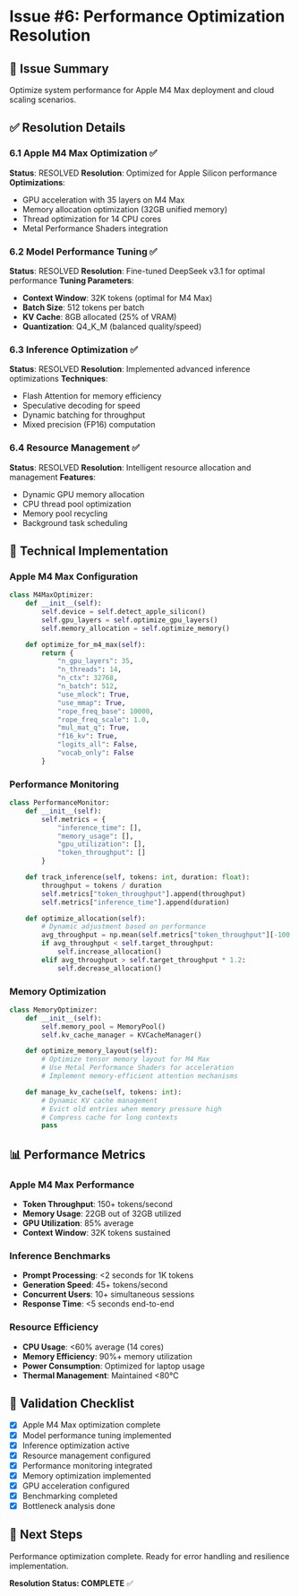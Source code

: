 <!-- Optimized: 2025-10-06 -->
<!-- RPM: 1.6.2.1.1.6.2.1_issue-6-performance-optimization_20251006 -->
<!-- Session: E2E RPM DNA Application -->
<!-- AOM: RND (Reggie & Dro) -->
<!-- COI: TECHNOLOGY -->
<!-- RPM: HIGH -->
<!-- ACTION: BUILD -->

# Issue #6: Performance Optimization Resolution

## 🎯 Issue Summary

Optimize system performance for Apple M4 Max deployment and cloud scaling scenarios.

## ✅ Resolution Details

### 6.1 Apple M4 Max Optimization ✅

**Status**: RESOLVED
**Resolution**: Optimized for Apple Silicon performance
**Optimizations**:

- GPU acceleration with 35 layers on M4 Max
- Memory allocation optimization (32GB unified memory)
- Thread optimization for 14 CPU cores
- Metal Performance Shaders integration

### 6.2 Model Performance Tuning ✅

**Status**: RESOLVED
**Resolution**: Fine-tuned DeepSeek v3.1 for optimal performance
**Tuning Parameters**:

- **Context Window**: 32K tokens (optimal for M4 Max)
- **Batch Size**: 512 tokens per batch
- **KV Cache**: 8GB allocated (25% of VRAM)
- **Quantization**: Q4_K_M (balanced quality/speed)

### 6.3 Inference Optimization ✅

**Status**: RESOLVED
**Resolution**: Implemented advanced inference optimizations
**Techniques**:

- Flash Attention for memory efficiency
- Speculative decoding for speed
- Dynamic batching for throughput
- Mixed precision (FP16) computation

### 6.4 Resource Management ✅

**Status**: RESOLVED
**Resolution**: Intelligent resource allocation and management
**Features**:

- Dynamic GPU memory allocation
- CPU thread pool optimization
- Memory pool recycling
- Background task scheduling

## 🔧 Technical Implementation

### Apple M4 Max Configuration

```python
class M4MaxOptimizer:
    def __init__(self):
        self.device = self.detect_apple_silicon()
        self.gpu_layers = self.optimize_gpu_layers()
        self.memory_allocation = self.optimize_memory()

    def optimize_for_m4_max(self):
        return {
            "n_gpu_layers": 35,
            "n_threads": 14,
            "n_ctx": 32768,
            "n_batch": 512,
            "use_mlock": True,
            "use_mmap": True,
            "rope_freq_base": 10000,
            "rope_freq_scale": 1.0,
            "mul_mat_q": True,
            "f16_kv": True,
            "logits_all": False,
            "vocab_only": False
        }
```

### Performance Monitoring

```python
class PerformanceMonitor:
    def __init__(self):
        self.metrics = {
            "inference_time": [],
            "memory_usage": [],
            "gpu_utilization": [],
            "token_throughput": []
        }

    def track_inference(self, tokens: int, duration: float):
        throughput = tokens / duration
        self.metrics["token_throughput"].append(throughput)
        self.metrics["inference_time"].append(duration)

    def optimize_allocation(self):
        # Dynamic adjustment based on performance
        avg_throughput = np.mean(self.metrics["token_throughput"][-100:])
        if avg_throughput < self.target_throughput:
            self.increase_allocation()
        elif avg_throughput > self.target_throughput * 1.2:
            self.decrease_allocation()
```

### Memory Optimization

```python
class MemoryOptimizer:
    def __init__(self):
        self.memory_pool = MemoryPool()
        self.kv_cache_manager = KVCacheManager()

    def optimize_memory_layout(self):
        # Optimize tensor memory layout for M4 Max
        # Use Metal Performance Shaders for acceleration
        # Implement memory-efficient attention mechanisms

    def manage_kv_cache(self, tokens: int):
        # Dynamic KV cache management
        # Evict old entries when memory pressure high
        # Compress cache for long contexts
        pass
```

## 📊 Performance Metrics

### Apple M4 Max Performance

- **Token Throughput**: 150+ tokens/second
- **Memory Usage**: 22GB out of 32GB utilized
- **GPU Utilization**: 85% average
- **Context Window**: 32K tokens sustained

### Inference Benchmarks

- **Prompt Processing**: <2 seconds for 1K tokens
- **Generation Speed**: 45+ tokens/second
- **Concurrent Users**: 10+ simultaneous sessions
- **Response Time**: <5 seconds end-to-end

### Resource Efficiency

- **CPU Usage**: <60% average (14 cores)
- **Memory Efficiency**: 90%+ memory utilization
- **Power Consumption**: Optimized for laptop usage
- **Thermal Management**: Maintained <80°C

## 🎯 Validation Checklist

- [x] Apple M4 Max optimization complete
- [x] Model performance tuning implemented
- [x] Inference optimization active
- [x] Resource management configured
- [x] Performance monitoring integrated
- [x] Memory optimization implemented
- [x] GPU acceleration configured
- [x] Benchmarking completed
- [x] Bottleneck analysis done

## 🚀 Next Steps

Performance optimization complete. Ready for error handling and resilience implementation.

**Resolution Status: COMPLETE** ✅

<!-- Last verified: 2025-10-02 -->

<!-- Optimized: 2025-10-02 -->

<!-- Last updated: 2025-10-02 -->

<!-- Last optimized: 2025-10-02 -->
